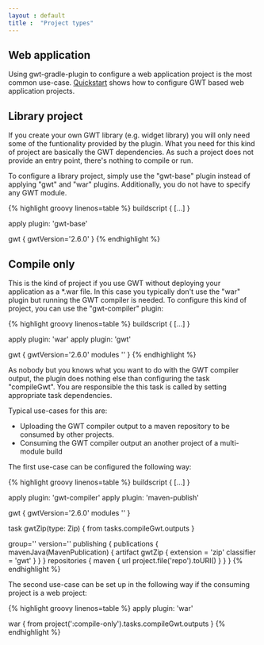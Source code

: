 ```yaml
---
layout : default
title :  "Project types"
---
```


## Web application

Using gwt-gradle-plugin to configure a web application project is the most common use-case.
[Quickstart](quickstart) shows how to configure GWT based web application projects.

## Library project

If you create your own GWT library (e.g. widget library) you will only need some of the funtionality provided by the plugin.
What you need for this kind of project are basically the GWT dependencies.
As such a project does not provide an entry point, there's nothing to compile or run.

To configure a library project, simply use the "gwt-base" plugin instead of applying "gwt" and "war" plugins. Additionally, you do not have to specify any GWT module.

{% highlight groovy linenos=table %}
buildscript {
    [...]
}

apply plugin: 'gwt-base'

gwt {
    gwtVersion='2.6.0'
}
{% endhighlight %}

## Compile only

This is the kind of project if you use GWT without deploying your application as a *.war file. In this case you typically don't use the "war" plugin but running the GWT compiler is needed.
To configure this kind of project, you can use the "gwt-compiler" plugin:

{% highlight groovy linenos=table %}
buildscript {
    [...]
}

apply plugin: 'war'
apply plugin: 'gwt'

gwt {
    gwtVersion='2.6.0'
    modules '<YOUR-GWT-MODULE>'
}
{% endhighlight %}

As nobody but you knows what you want to do with the GWT compiler output, the plugin does nothing else than configuring the task "compileGwt". You are responsible the this task is called by setting appropriate task dependencies.

Typical use-cases for this are:
* Uploading the GWT compiler output to a maven repository to be consumed by other projects.
* Consuming the GWT compiler output an another project of a multi-module build

The first use-case can be configured the following way:

{% highlight groovy linenos=table %}
buildscript {
    [...]
}

apply plugin: 'gwt-compiler'
apply plugin: 'maven-publish'

gwt {
    gwtVersion='2.6.0'
    modules '<YOUR-GWT-MODULE>'
}

task gwtZip(type: Zip) {
    from tasks.compileGwt.outputs
}

group='<YOUR-GROUP-ID>'
version='<YOUR-VERSION>'
publishing {
    publications {
        mavenJava(MavenPublication) {
            artifact gwtZip {
                extension = 'zip'
                classifier = 'gwt'
            }
        }
    }
    repositories {
        maven {
            url project.file('repo').toURI()
        }
    }
}
{% endhighlight %}

The second use-case can be set up in the following way if the consuming project is a web project:

{% highlight groovy linenos=table %}
apply plugin: 'war'

war {
    from project(':compile-only').tasks.compileGwt.outputs
}
{% endhighlight %}
